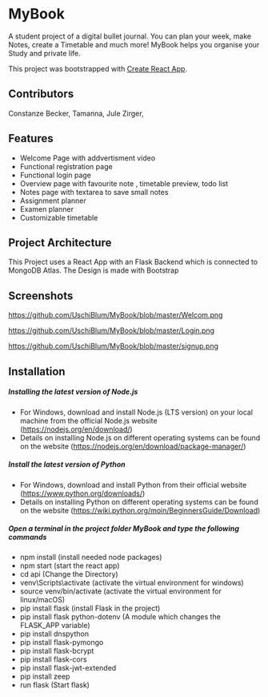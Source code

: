# MyBook
A student project of a digital bullet journal.
You can plan your week, make Notes, create a Timetable and much more!
MyBook helps you organise your Study and private life.

This project was bootstrapped with [Create React App](https://github.com/facebook/create-react-app).

## Contributors
Constanze Becker, 
Tamanna, 
Jule Zirger, 

## Features

- Welcome Page with addvertisment video
- Functional registration page
- Functional login page 
- Overview page with favourite note , timetable preview, todo list
- Notes page with textarea to save small notes
- Assignment planner
- Examen planner
- Customizable timetable

## Project Architecture
This Project uses a React App with an Flask Backend which is connected to MongoDB Atlas.
The Design is made with Bootstrap

## Screenshots

https://github.com/UschiBlum/MyBook/blob/master/Welcom.png

https://github.com/UschiBlum/MyBook/blob/master/Login.png

https://github.com/UschiBlum/MyBook/blob/master/signup.png

## Installation

##### Installing the latest version of Node.js
- For Windows, download and install Node.js (LTS version) on your local machine from the
official Node.js website (https://nodejs.org/en/download/)
- Details on installing Node.js on different operating systems can be found on the website
(https://nodejs.org/en/download/package-manager/)

##### Install the latest version of Python
- For Windows, download and install Python from their official website
(https://www.python.org/downloads/)
- Details on installing Python on different operating systems can be found on the website
(https://wiki.python.org/moin/BeginnersGuide/Download)

##### Open a terminal in the project folder MyBook and type the following commands
- npm install (install needed node packages)
- npm start (start the react app)
- cd api (Change the Directory)
- venv\Scripts\activate (activate the virtual environment for windows)
- source venv/bin/activate (activate the virtual environment for linux/macOS)
- pip install flask (install Flask in the project)
- pip install flask python-dotenv (A module which changes the FLASK_APP variable)
- pip install dnspython
- pip install flask-pymongo
- pip install flask-bcrypt
- pip install flask-cors
- pip install flask-jwt-extended
- pip install zeep
- run flask (Start flask)






